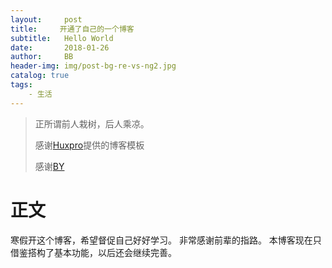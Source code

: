 ```yaml
---
layout:     post
title:     开通了自己的一个博客
subtitle:   Hello World
date:       2018-01-26
author:     BB
header-img: img/post-bg-re-vs-ng2.jpg
catalog: true
tags:
    - 生活
---
```


> 正所谓前人栽树，后人乘凉。
> 
> 感谢[Huxpro](https://github.com/huxpro)提供的博客模板
> 
> 感谢[BY](http://qiubaiying.top)

# 正文
寒假开这个博客，希望督促自己好好学习。
非常感谢前辈的指路。
本博客现在只借鉴搭构了基本功能，以后还会继续完善。
